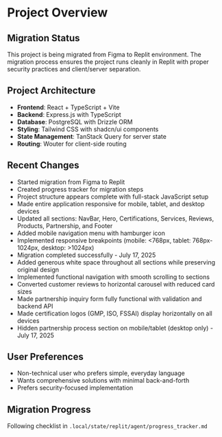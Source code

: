 # Project Overview

## Migration Status
This project is being migrated from Figma to Replit environment. The migration process ensures the project runs cleanly in Replit with proper security practices and client/server separation.

## Project Architecture
- **Frontend**: React + TypeScript + Vite
- **Backend**: Express.js with TypeScript
- **Database**: PostgreSQL with Drizzle ORM
- **Styling**: Tailwind CSS with shadcn/ui components
- **State Management**: TanStack Query for server state
- **Routing**: Wouter for client-side routing

## Recent Changes
- Started migration from Figma to Replit
- Created progress tracker for migration steps
- Project structure appears complete with full-stack JavaScript setup
- Made entire application responsive for mobile, tablet, and desktop devices
- Updated all sections: NavBar, Hero, Certifications, Services, Reviews, Products, Partnership, and Footer
- Added mobile navigation menu with hamburger icon
- Implemented responsive breakpoints (mobile: <768px, tablet: 768px-1024px, desktop: >1024px)
- Migration completed successfully - July 17, 2025
- Added generous white space throughout all sections while preserving original design
- Implemented functional navigation with smooth scrolling to sections
- Converted customer reviews to horizontal carousel with reduced card sizes
- Made partnership inquiry form fully functional with validation and backend API
- Made certification logos (GMP, ISO, FSSAI) display horizontally on all devices
- Hidden partnership process section on mobile/tablet (desktop only) - July 17, 2025

## User Preferences
- Non-technical user who prefers simple, everyday language
- Wants comprehensive solutions with minimal back-and-forth
- Prefers security-focused implementation

## Migration Progress
Following checklist in `.local/state/replit/agent/progress_tracker.md`